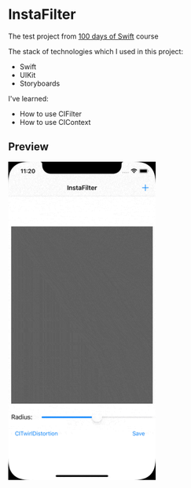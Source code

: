 # InstaFilter
The test project from [100 days of Swift](https://www.hackingwithswift.com/100) course

The stack of technologies which I used in this project:
- Swift
- UIKit
- Storyboards

I've learned:

- How to use CIFilter
- How to use CIContext

## Preview
<img src="https://github.com/azat-dev/ios-swift-100-uikit-project-13/raw/master/preview.gif" width="300px"/>
